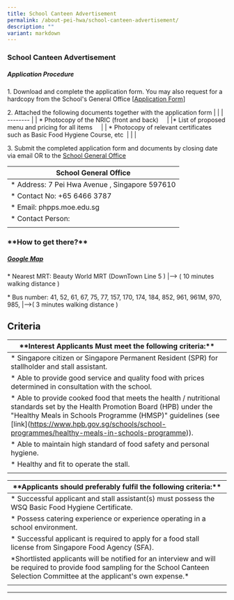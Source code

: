 ```yaml
---
title: School Canteen Advertisement
permalink: /about-pei-hwa/school-canteen-advertisement/
description: ""
variant: markdown
---
```

### School Canteen Advertisement



##### Application Procedure

1\. Download and complete the application form. You may also request for a hardcopy from the School's General Office [[Application Form](https://staging.d2rf20mnuqi9qi.amplifyapp.com/files/appexistingsch.pdf)]


2\. Attached the following documents together with the application form
| | 
| -------- |
| \* Photocopy of the NRIC (front and back)     |
|\* List of proposed menu and pricing for all items     |
| \* Photocopy of relevant certificates such as Basic Food Hygiene Course, etc  |
| |



3\. Submit the completed application form and documents by closing date via email OR to the [School General Office](https://www.peihwapresbyterianpri.moe.edu.sg/contact-us/)

|School General Office|
| -------- |
|\* Address: 7 Pei Hwa Avenue , Singapore 597610|
|\* Contact No: +65 6466 3787|
|\* Email: phpps.moe.edu.sg|
|\* Contact Person: |
| |



### \*\*How to get there?\*\*
##### [Google Map](https://www.google.com/maps/place/7+Pei+Wah+Ave,+Singapore+597610/@1.3379184,103.7739806,17z/data=!3m1!4b1!4m6!3m5!1s0x31da10883a3eec09:0x34436c0a47ab6e16!8m2!3d1.3379184!4d103.7761693!16s%2Fg%2F11c3q3xd2q)

\* Nearest MRT: Beauty World MRT (DownTown Line 5 ) |-–> ( 10 minutes walking distance )

\* Bus number: 41, 52, 61, 67, 75, 77, 157, 170, 174, 184, 852, 961, 961M, 970, 985, 
|-->( 3 minutes walking distance )



## Criteria
|\*\*Interest Applicants Must meet the following criteria:\*\*|
| -------- |
|\* Singapore citizen or Singapore Permanent Resident (SPR) for stallholder and stall assistant.|
|\* Able to provide good service and quality food with prices determined in consultation with the school.|
|\* Able to provide cooked food that meets the health / nutritional standards set by the Health Promotion Board (HPB) under the "Healthy Meals in Schools Programme (HMSP)" guidelines (see \[link\](https://www.hpb.gov.sg/schools/school-programmes/healthy-meals-in-schools-programme)).|
|\* Able to maintain high standard of food safety and personal hygiene.|
|\* Healthy and fit to operate the stall.|
||


|\*\*Applicants should preferably fulfil the following criteria:\*\*|
| -------- |
|\* Successful applicant and stall assistant(s) must possess the WSQ Basic Food Hygiene Certificate.|
|\* Possess catering experience or experience operating in a school environment.|
|\* Successful applicant is required to apply for a food stall license from Singapore Food Agency (SFA). |
|\*Shortlisted applicants will be notified for an interview and will be required to provide food sampling for the School Canteen Selection Committee at the applicant's own expense.\*|
||


* * *